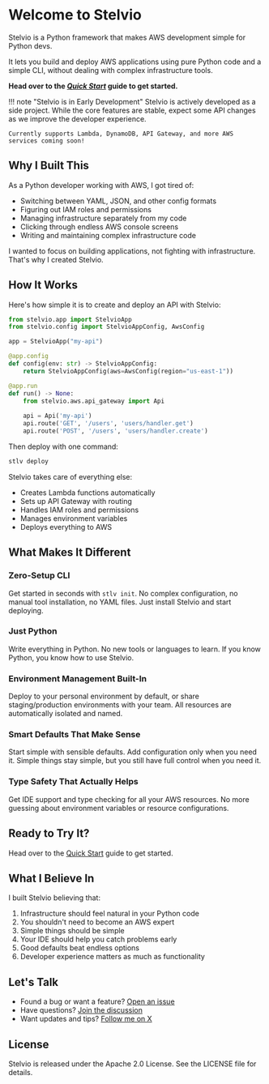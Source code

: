 # Welcome to Stelvio

Stelvio is a Python framework that makes AWS development simple for Python devs. 

It lets you build and deploy AWS applications using pure Python code and a simple CLI, without dealing with complex infrastructure tools.

**Head over to the _[Quick Start](getting-started/quickstart.md)_ guide to get started.**

!!! note "Stelvio is in Early Development"
    Stelvio is actively developed as a side project. While the core features are stable, expect some API changes as we improve the developer experience.
    
    Currently supports Lambda, DynamoDB, API Gateway, and more AWS services coming soon!

## Why I Built This

As a Python developer working with AWS, I got tired of:

- Switching between YAML, JSON, and other config formats
- Figuring out IAM roles and permissions
- Managing infrastructure separately from my code
- Clicking through endless AWS console screens
- Writing and maintaining complex infrastructure code

I wanted to focus on building applications, not fighting with infrastructure. That's 
why I created Stelvio.

## How It Works

Here's how simple it is to create and deploy an API with Stelvio:

```py
from stelvio.app import StelvioApp
from stelvio.config import StelvioAppConfig, AwsConfig

app = StelvioApp("my-api")

@app.config
def config(env: str) -> StelvioAppConfig:
    return StelvioAppConfig(aws=AwsConfig(region="us-east-1"))

@app.run
def run() -> None:
    from stelvio.aws.api_gateway import Api
    
    api = Api('my-api')
    api.route('GET', '/users', 'users/handler.get')
    api.route('POST', '/users', 'users/handler.create')
```

Then deploy with one command:
```bash
stlv deploy
```

Stelvio takes care of everything else:

- Creates Lambda functions automatically
- Sets up API Gateway with routing
- Handles IAM roles and permissions
- Manages environment variables
- Deploys everything to AWS

## What Makes It Different

### Zero-Setup CLI
Get started in seconds with `stlv init`. No complex configuration, no manual tool installation, no YAML files. Just install Stelvio and start deploying.

### Just Python
Write everything in Python. No new tools or languages to learn. If you know Python, you know how to use Stelvio.

### Environment Management Built-In
Deploy to your personal environment by default, or share staging/production environments with your team. All resources are automatically isolated and named.

### Smart Defaults That Make Sense
Start simple with sensible defaults. Add configuration only when you need it. Simple things stay simple, but you still have full control when you need it.

### Type Safety That Actually Helps
Get IDE support and type checking for all your AWS resources. No more guessing about environment variables or resource configurations.

## Ready to Try It?

Head over to the [Quick Start](getting-started/quickstart.md) guide to get started.

## What I Believe In

I built Stelvio believing that:

1. Infrastructure should feel natural in your Python code
2. You shouldn't need to become an AWS expert
3. Simple things should be simple
4. Your IDE should help you catch problems early
5. Good defaults beat endless options
6. Developer experience matters as much as functionality

## Let's Talk

- Found a bug or want a feature? [Open an issue](https://github.com/michal-stlv/stelvio/issues)
- Have questions? [Join the discussion](https://github.com/michal-stlv/stelvio/discussions)
- Want updates and tips? [Follow me on X](https://x.com/michal_stlv)

## License

Stelvio is released under the Apache 2.0 License. See the LICENSE file for details.
